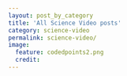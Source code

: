 ```yaml
---
layout: post_by_category
title: 'All Science Video posts'
category: science-video
permalink: science-video/
image:
  feature: codedpoints2.png
  credit: 
---
```

